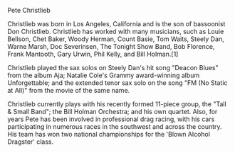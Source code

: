 Pete Christlieb

Christlieb was born in Los Angeles, California and is the son of bassoonist Don Christlieb. Christlieb has worked with many musicians, such as Louie Bellson, Chet Baker, Woody Herman, Count Basie, Tom Waits, Steely Dan, Warne Marsh, Doc Severinsen, The Tonight Show Band, Bob Florence, Frank Mantooth, Gary Urwin, Phil Kelly, and Bill Holman.[1]

Christlieb played the sax solos on Steely Dan's hit song "Deacon Blues" from the album Aja; Natalie Cole's Grammy award-winning album Unforgettable; and the extended tenor sax solo on the song "FM (No Static at All)" from the movie of the same name.

Christlieb currently plays with his recently formed 11-piece group, the "Tall & Small Band"; the Bill Holman Orchestra; and his own quartet. Also, for years Pete has been involved in professional drag racing, with his cars participating in numerous races in the southwest and across the country. His team has won two national championships for the 'Blown Alcohol Dragster' class.

